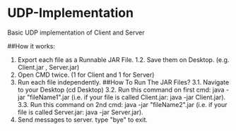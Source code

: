 # UDP-Implementation
Basic UDP implementation of Client and Server

##How it works:
  1. Export each file as a Runnable JAR File.
    1.2. Save them on Desktop. (e.g. Client.jar , Server.jar)
  2. Open CMD twice. (1 for Client and 1 for Server)
  3. Run each file independently.
  ##How To Run The JAR Files?
    3.1. Navigate to your Desktop (cd Desktop)
    3.2. Run this command on first cmd: java -jar "fileName1".jar (i.e. if your file is called Client.jar: java -jar Client.jar).
    3.3. Run this command on 2nd cmd: java -jar "fileName2".jar (i.e. if your file is called Server.jar: java -jar Server.jar).
  4. Send messages to server. type "bye" to exit.

